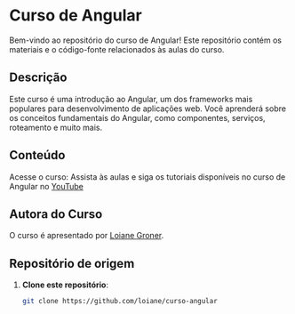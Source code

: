 # Curso de Angular

Bem-vindo ao repositório do curso de Angular! Este repositório contém os materiais e o código-fonte relacionados às aulas do curso.

## Descrição

Este curso é uma introdução ao Angular, um dos frameworks mais populares para desenvolvimento de aplicações web. Você aprenderá sobre os conceitos fundamentais do Angular, como componentes, serviços, roteamento e muito mais.

## Conteúdo
Acesse o curso: Assista às aulas e siga os tutoriais disponíveis no curso de Angular no [YouTube](https://www.youtube.com/watch?v=tPOMG0D57S0&list=PLGxZ4Rq3BOBoSRcKWEdQACbUCNWLczg2G&index=1)

## Autora do Curso

O curso é apresentado por [Loiane Groner](https://www.youtube.com/@loianegroner).

## Repositório de origem

1. **Clone este repositório**:
   ```bash
   git clone https://github.com/loiane/curso-angular